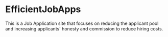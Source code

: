 EfficientJobApps
================

This is a Job Application site that focuses on reducing the applicant pool and increasing applicants' honesty and commission to reduce hiring costs.
